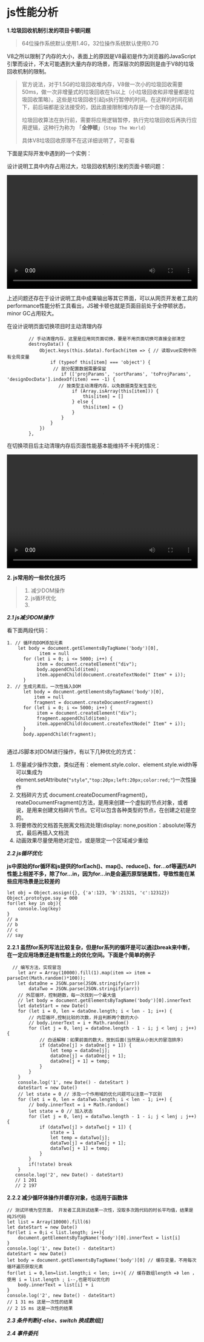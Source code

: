 

# js性能分析

**1.垃圾回收机制引发的项目卡顿问题**

> 64位操作系统默认使用1.4G，32位操作系统默认使用0.7G

  V8之所以限制了内存的大小，表面上的原因是V8最初是作为浏览器的JavaScript引擎而设计，不太可能遇到大量内存的场景，而深层次的原因则是由于V8的垃圾回收机制的限制。

> 官方说法，对于1.5G的垃圾回收堆内存，V8做一次小的垃圾回收需要50ms，做一次非增量式的垃圾回收在1s以上（小垃圾回收和非增量都是垃圾回收策略）。这些是垃圾回收引起js执行暂停的时间。在这样的时间花销下，前后端都是没法接受的，因此直接限制堆内存是一个合理的选择。
>
> 垃圾回收算法在执行前，需要将应用逻辑暂停，执行完垃圾回收后再执行应用逻辑，这种行为称为 「**全停顿**」（`Stop The World`）
>
> 具体V8垃圾回收原理不在这详细说明了，可查看

下面是实际开发中遇到的一个实例：

设计说明工具中内存占用过大，垃圾回收机制引发的页面卡顿问题：

<video src="../../static/beforeClear.mp4" controls="controls" width="100%" height="300">您的浏览器不支持播放该视频！</video>

上述问题还存在于设计说明工具中成果输出等其它界面，可以从网页开发者工具的performance性能分析工具看出，JS被卡顿也就是页面目前处于全停顿状态，minor GC占用较大。

在设计说明页面切换项目时主动清理内存

```
        // 手动清理内存，这里是应用同页面切换，要是不用页面切换可直接全部清空
        destroyData() {
            Object.keys(this.$data).forEach(item => { // 读取vue实例中所有全局变量
                if (typeof this[item] === 'object') { 
                 // 部分配置数据需要保留
                    if (['projParams', 'sortParams', 'toProjParams', 'designDocData'].indexOf(item) === -1) { 
                   // 按类型主动清理内存，以免数据类型发生变化
                        if (Array.isArray(this[item])) { 
                            this[item] = []
                        } else {
                            this[item] = {}
                        }
                    }
                }
            })
        },
```

在切换项目后主动清理内存后页面性能基本能维持不卡死的情况：

<video src="../../static/afterClear.mp4" controls="controls" width="100%" height="300">您的浏览器不支持播放该视频！</video>

**2. js常用的一些优化技巧**

> 1. 减少DOM操作
> 2. js循环优化
> 3. 

***2.1 js减少DOM操作***

看下面两段代码：

```
1. // 循环向DOM添加元素
    let body = document.getElementsByTagName('body')[0],
            item = null
      for (let i = 0; i <= 5000; i++) {
           item = document.createElement("div");
           body.appendChild(item);
           item.appendChild(document.createTextNode(" Item" + i));
      }
2. // 生成元素后，一次性插入DOM
      let body = document.getElementsByTagName('body')[0],
          item = null
          fragment = document.createDocumentFragment()
      for (let i = 0; i <= 5000; i++) {
           item = document.createElement("div");
           fragment.appendChild(item);
           item.appendChild(document.createTextNode(" Item" + i));
      }
      body.appendChild(fragment);
  
```

通过JS脚本对DOM进行操作，有以下几种优化的方式：

1. 尽量减少操作次数，类似还有：element.style.color、element.style.width等可以集成为element.setAttribute(``"style"``,``"top:20px;left:20px;color:red;"``)一次性操作
2. 文档碎片方式 document.createDocumentFragment()，reateDocumentFragment()方法，是用来创建一个虚拟的节点对象，或者说，是用来创建文档碎片节点。它可以包含各种类型的节点，在创建之初是空的。
3. 将要修改的文档首先脱离文档流处理(display: none,position：absolute)等方式，最后再插入文档流
4. 动画效果尽量使用绝对定位，或是限定一个区域减少重绘

***2.2  js循环优化***

****js中原始的for循环和js提供的forEach()、map()、reduce()、for...of等遍历API性能上相差不多，除了for...in，因为for...in是会遍历原型链属性，导致性能在某些应用场景是比较差的****

```
let obj = Object.assign({}, {'a':123, 'b':21321, 'c':12312})
Object.prototype.say = 000
for(let key in obj){
    console.log(key)
}
// a
// b
// c
// say
```

****2.2.1 虽然for系列写法比较复杂，但是for系列的循环是可以通过break来中断，在一定应用场景还是有性能上的优化空间。下面是个简单的例子****

```
  // 编写方法，实现冒泡
    let arr = Array(10000).fill(1).map(item => item = parseInt(Math.random()*100));
    let dataOne = JSON.parse(JSON.stringify(arr))
        dataTwo = JSON.parse(JSON.stringify(arr))
    // 外层循环，控制趟数，每一次找到一个最大值
    // let body = document.getElementsByTagName('body')[0].innerText
    let dateStart = new Date()
    for (let i = 0, len = dataOne.length; i < len - 1; i++) {
        // 内层循环,控制比较的次数，并且判断两个数的大小
        // body.innerText = i + Math.random()
        for (let j = 0, lenj = dataOne.length - 1 - i; j < lenj ; j++) {
            // 白话解释：如果前面的数大，放到后面(当然是从小到大的冒泡排序)
            if (dataOne[j] > dataOne[j + 1]) {
                let temp = dataOne[j];
                dataOne[j] = dataOne[j + 1];
                dataOne[j + 1] = temp;
            }
        }
    }
    console.log('1', new Date() - dateStart )
    dateStart = new Date()
    // let state = 0 // 涉及一个作用域的优化问题可以注意一下区别
    for (let i = 0, len = dataTwo.length; i < len - 1; i++) {
        // body.innerText = i + Math.random()
        let state = 0 // 加入状态
        for (let j = 0, lenj = dataTwo.length - 1 - i; j < lenj ; j++) {
            if (dataTwo[j] > dataTwo[j + 1]) {
                state = 1
                let temp = dataTwo[j];
                dataTwo[j] = dataTwo[j + 1];
                dataTwo[j + 1] = temp;
            }
        }
        if(!state) break
    }
   console.log('2', new Date() - dateStart)
   // 1 201
   // 2 197
```

****2.2.2 减少循环体操作并缓存对象，也适用于函数体****

```
// 测试环境为空页面， 开发者工具测试结果一次性，没取多次跑代码的时长平均值，结果是纯JS代码
let list = Array(10000).fill(6)
let dateStart = new Date()
for(let i = 0;i < list.length; i++){
    document.getElementsByTagName('body')[0].innerText = list[i]
}
console.log('1', new Date() - dateStart) 
dateStart = new Date()
let body = document.getElementsByTagName('body')[0] // 缓存变量，不用每次循环遍历获取元素
for(let i = 0,len=list.length;i < len; i++){ // 缓存数组length =》 len ，使用 i = list.length ; i--,也是可以优化的
    body.innerText = list[i] + i
}
console.log('2', new Date() - dateStart)
// 1 31 ms 这是一次性的结果
// 2 15 ms 这是一次性的结果
```

***2.3 条件判断if-else、switch 换成数组[]***

***2.4 事件委托***























